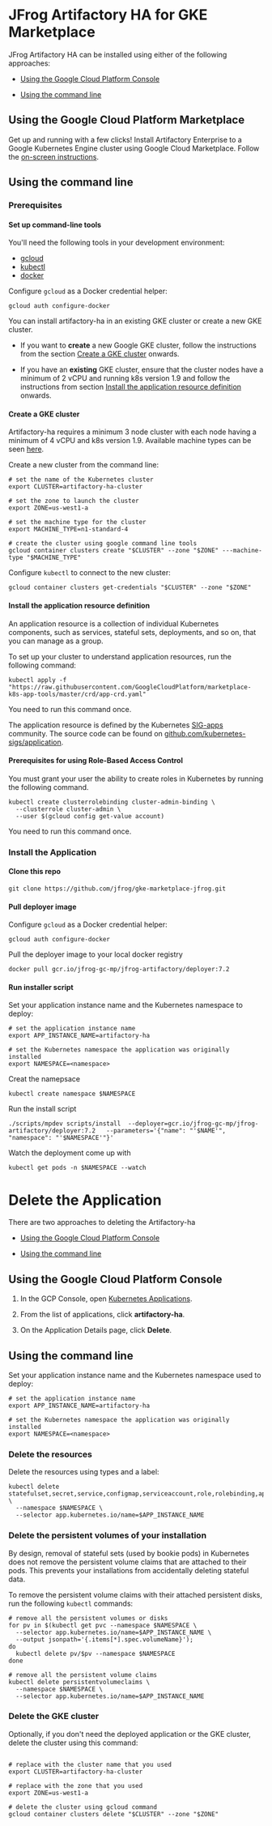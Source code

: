 # JFrog Artifactory HA for GKE Marketplace

JFrog Artifactory HA can be installed using either of the following approaches:

* [Using the Google Cloud Platform Console](#using-install-platform-console)

* [Using the command line](#using-install-command-line)

## <a name="using-install-platform-console"></a>Using the Google Cloud Platform Marketplace

Get up and running with a few clicks! Install Artifactory Enterprise to a
Google Kubernetes Engine cluster using Google Cloud Marketplace. Follow the
[on-screen instructions](https://console.cloud.google.com/marketplace/details/jfrog/jfrog-gke).

## <a name="using-install-command-line"></a>Using the command line

### Prerequisites

#### Set up command-line tools

You'll need the following tools in your development environment:

- [gcloud](https://cloud.google.com/sdk/gcloud/)
- [kubectl](https://kubernetes.io/docs/reference/kubectl/overview/)
- [docker](https://docs.docker.com/install/)


Configure `gcloud` as a Docker credential helper:

```shell
gcloud auth configure-docker
```

You can install artifactory-ha in an existing GKE cluster or create a new GKE cluster. 

* If you want to **create** a new Google GKE cluster, follow the instructions from the section [Create a GKE cluster](#create-gke-cluster) onwards.

* If you have an **existing** GKE cluster, ensure that the cluster nodes have a minimum of 2 vCPU and running k8s version 1.9 and follow the instructions from section [Install the application resource definition](#install-application-resource-definition) onwards.

#### <a name="create-gke-cluster"></a>Create a GKE cluster

Artifactory-ha requires a minimum 3 node cluster with each node having a minimum of 4 vCPU and k8s version 1.9. Available machine types can be seen [here](https://cloud.google.com/compute/docs/machine-types).

Create a new cluster from the command line:

```shell
# set the name of the Kubernetes cluster
export CLUSTER=artifactory-ha-cluster

# set the zone to launch the cluster
export ZONE=us-west1-a

# set the machine type for the cluster
export MACHINE_TYPE=n1-standard-4

# create the cluster using google command line tools
gcloud container clusters create "$CLUSTER" --zone "$ZONE" ---machine-type "$MACHINE_TYPE"
```

Configure `kubectl` to connect to the new cluster:

```shell
gcloud container clusters get-credentials "$CLUSTER" --zone "$ZONE"
```

#### <a name="install-application-resource-definition"></a>Install the application resource definition

An application resource is a collection of individual Kubernetes components,
such as services, stateful sets, deployments, and so on, that you can manage as a group.

To set up your cluster to understand application resources, run the following command:

```shell
kubectl apply -f "https://raw.githubusercontent.com/GoogleCloudPlatform/marketplace-k8s-app-tools/master/crd/app-crd.yaml"
```

You need to run this command once.

The application resource is defined by the Kubernetes
[SIG-apps](https://github.com/kubernetes/community/tree/master/sig-apps)
community. The source code can be found on
[github.com/kubernetes-sigs/application](https://github.com/kubernetes-sigs/application).


#### Prerequisites for using Role-Based Access Control
You must grant your user the ability to create roles in Kubernetes by running the following command. 

```shell
kubectl create clusterrolebinding cluster-admin-binding \
  --clusterrole cluster-admin \
  --user $(gcloud config get-value account)
```

You need to run this command once.

### Install the Application

#### Clone this repo

```shell
git clone https://github.com/jfrog/gke-marketplace-jfrog.git
```

#### Pull deployer image
Configure `gcloud` as a Docker credential helper:

```shell
gcloud auth configure-docker
```

Pull the deployer image to your local docker registry
```shell
docker pull gcr.io/jfrog-gc-mp/jfrog-artifactory/deployer:7.2
```

#### Run installer script
Set your application instance name and the Kubernetes namespace to deploy:

```shell
# set the application instance name
export APP_INSTANCE_NAME=artifactory-ha

# set the Kubernetes namespace the application was originally installed
export NAMESPACE=<namespace>

```

Creat the namepsace
```shell
kubectl create namespace $NAMESPACE
```

Run the install script

```shell
./scripts/mpdev scripts/install  --deployer=gcr.io/jfrog-gc-mp/jfrog-artifactory/deployer:7.2   --parameters='{"name": "'$NAME'", "namespace": "'$NAMESPACE'"}'

```

Watch the deployment come up with

```shell
kubectl get pods -n $NAMESPACE --watch
```

# Delete the Application

There are two approaches to deleting the Artifactory-ha

* [Using the Google Cloud Platform Console](#using-platform-console)

* [Using the command line](#using-command-line)


## <a name="using-platform-console"></a>Using the Google Cloud Platform Console

1. In the GCP Console, open [Kubernetes Applications](https://console.cloud.google.com/kubernetes/application).

1. From the list of applications, click **artifactory-ha**.

1. On the Application Details page, click **Delete**.

## <a name="using-command-line"></a>Using the command line

Set your application instance name and the Kubernetes namespace used to deploy:

```shell
# set the application instance name
export APP_INSTANCE_NAME=artifactory-ha

# set the Kubernetes namespace the application was originally installed
export NAMESPACE=<namespace>
```

### Delete the resources

Delete the resources using types and a label:

```shell
kubectl delete statefulset,secret,service,configmap,serviceaccount,role,rolebinding,application \
  --namespace $NAMESPACE \
  --selector app.kubernetes.io/name=$APP_INSTANCE_NAME
```

### Delete the persistent volumes of your installation

By design, removal of stateful sets (used by bookie pods) in Kubernetes does not remove
the persistent volume claims that are attached to their pods. This prevents your
installations from accidentally deleting stateful data.

To remove the persistent volume claims with their attached persistent disks, run
the following `kubectl` commands:

```shell
# remove all the persistent volumes or disks
for pv in $(kubectl get pvc --namespace $NAMESPACE \
  --selector app.kubernetes.io/name=$APP_INSTANCE_NAME \
  --output jsonpath='{.items[*].spec.volumeName}');
do
  kubectl delete pv/$pv --namespace $NAMESPACE
done

# remove all the persistent volume claims
kubectl delete persistentvolumeclaims \
  --namespace $NAMESPACE \
  --selector app.kubernetes.io/name=$APP_INSTANCE_NAME
```

### Delete the GKE cluster

Optionally, if you don't need the deployed application or the GKE cluster,
delete the cluster using this command:

```shell

# replace with the cluster name that you used
export CLUSTER=artifactory-ha-cluster

# replace with the zone that you used
export ZONE=us-west1-a

# delete the cluster using gcloud command
gcloud container clusters delete "$CLUSTER" --zone "$ZONE"
```
